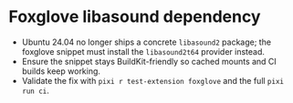 # Foxglove libasound dependency

- Ubuntu 24.04 no longer ships a concrete `libasound2` package; the foxglove snippet must install the `libasound2t64` provider instead.
- Ensure the snippet stays BuildKit-friendly so cached mounts and CI builds keep working.
- Validate the fix with `pixi r test-extension foxglove` and the full `pixi run ci`.
